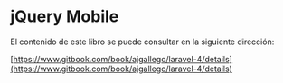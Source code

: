 # jQuery Mobile

El contenido de este libro se puede consultar en la siguiente dirección: 

[https://www.gitbook.com/book/ajgallego/laravel-4/details](https://www.gitbook.com/book/ajgallego/laravel-4/details)


